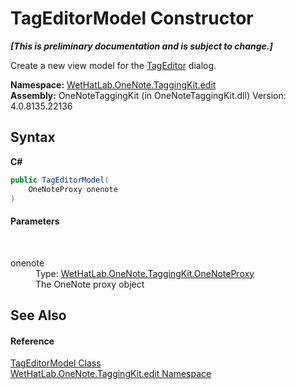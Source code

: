 # TagEditorModel Constructor 
 _**\[This is preliminary documentation and is subject to change.\]**_

Create a new view model for the <a href="6765a162-e3fb-2908-aff7-cf593766521d.md">TagEditor</a> dialog.

**Namespace:**&nbsp;<a href="60ca3730-00cd-fce3-4009-523f3952fd9e.md">WetHatLab.OneNote.TaggingKit.edit</a><br />**Assembly:**&nbsp;OneNoteTaggingKit (in OneNoteTaggingKit.dll) Version: 4.0.8135.22136

## Syntax

**C#**<br />
``` C#
public TagEditorModel(
	OneNoteProxy onenote
)
```


#### Parameters
&nbsp;<dl><dt>onenote</dt><dd>Type: <a href="a46a793f-b110-250f-657a-ecb64aa3bbf7.md">WetHatLab.OneNote.TaggingKit.OneNoteProxy</a><br />The OneNote proxy object</dd></dl>

## See Also


#### Reference
<a href="d0783a73-0ba1-b750-13e8-e19b790c09dd.md">TagEditorModel Class</a><br /><a href="60ca3730-00cd-fce3-4009-523f3952fd9e.md">WetHatLab.OneNote.TaggingKit.edit Namespace</a><br />